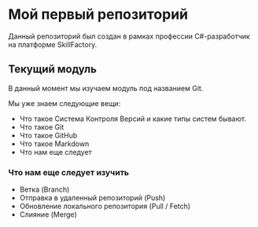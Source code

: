 # Мой первый репозиторий
Данный репозиторий был создан в рамках профессии C#-разработчик на платформе SkillFactory.

## Текущий модуль
В данный момент мы изучаем модуль под названием Git.

Мы уже знаем следующие вещи:
* Что такое Система Контроля Версий и какие типы систем бывают.
* Что такое Git
* Что такое GitHub
* Что такое Markdown
* Что нам еще следует 

### Что нам еще следует изучить
* Ветка (Branch)
* Отправка в удаленный репозиторий (Push)
* Обновление локального репозитория (Pull / Fetch)
* Слияние (Merge)